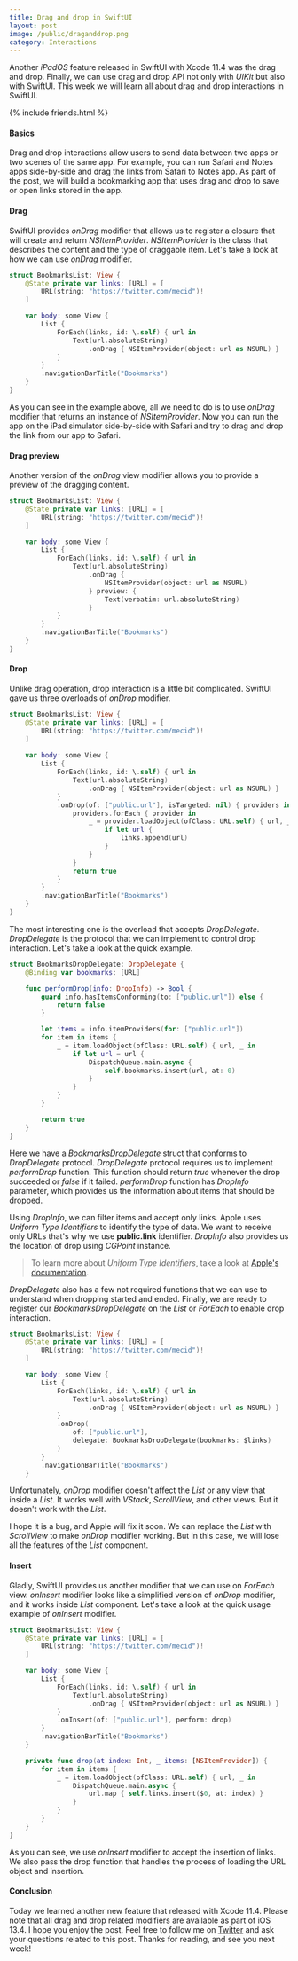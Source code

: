 ```yaml
---
title: Drag and drop in SwiftUI
layout: post
image: /public/draganddrop.png
category: Interactions
---
```


Another *iPadOS* feature released in SwiftUI with Xcode 11.4 was the drag and drop. Finally, we can use drag and drop API not only with *UIKit* but also with SwiftUI. This week we will learn all about drag and drop interactions in SwiftUI. 

{% include friends.html %}

#### Basics
Drag and drop interactions allow users to send data between two apps or two scenes of the same app. For example, you can run Safari and Notes apps side-by-side and drag the links from Safari to Notes app. As part of the post, we will build a bookmarking app that uses drag and drop to save or open links stored in the app.

#### Drag
SwiftUI provides *onDrag* modifier that allows us to register a closure that will create and return *NSItemProvider*. *NSItemProvider* is the class that describes the content and the type of draggable item. Let's take a look at how we can use *onDrag* modifier.

```swift
struct BookmarksList: View {
    @State private var links: [URL] = [
        URL(string: "https://twitter.com/mecid")!
    ]

    var body: some View {
        List {
            ForEach(links, id: \.self) { url in
                Text(url.absoluteString)
                    .onDrag { NSItemProvider(object: url as NSURL) }
            }
        }
        .navigationBarTitle("Bookmarks")
    }
}
```

As you can see in the example above, all we need to do is to use *onDrag* modifier that returns an instance of *NSItemProvider*. Now you can run the app on the iPad simulator side-by-side with Safari and try to drag and drop the link from our app to Safari.

#### Drag preview
Another version of the *onDrag* view modifier allows you to provide a preview of the dragging content.

```swift
struct BookmarksList: View {
    @State private var links: [URL] = [
        URL(string: "https://twitter.com/mecid")!
    ]

    var body: some View {
        List {
            ForEach(links, id: \.self) { url in
                Text(url.absoluteString)
                    .onDrag {
                        NSItemProvider(object: url as NSURL)
                    } preview: {
                        Text(verbatim: url.absoluteString)
                    }
            }
        }
        .navigationBarTitle("Bookmarks")
    }
}
```

#### Drop
Unlike drag operation, drop interaction is a little bit complicated. SwiftUI gave us three overloads of *onDrop* modifier.

```swift
struct BookmarksList: View {
    @State private var links: [URL] = [
        URL(string: "https://twitter.com/mecid")!
    ]
    
    var body: some View {
        List {
            ForEach(links, id: \.self) { url in
                Text(url.absoluteString)
                    .onDrag { NSItemProvider(object: url as NSURL) }
            }
            .onDrop(of: ["public.url"], isTargeted: nil) { providers in
                providers.forEach { provider in
                    _ = provider.loadObject(ofClass: URL.self) { url, _ in
                        if let url {
                            links.append(url)
                        }
                    }
                }
                return true
            }
        }
        .navigationBarTitle("Bookmarks")
    }
}
```
 
The most interesting one is the overload that accepts *DropDelegate*. *DropDelegate* is the protocol that we can implement to control drop interaction. Let's take a look at the quick example.

```swift
struct BookmarksDropDelegate: DropDelegate {
    @Binding var bookmarks: [URL]

    func performDrop(info: DropInfo) -> Bool {
        guard info.hasItemsConforming(to: ["public.url"]) else {
            return false
        }

        let items = info.itemProviders(for: ["public.url"])
        for item in items {
            _ = item.loadObject(ofClass: URL.self) { url, _ in
                if let url = url {
                    DispatchQueue.main.async {
                        self.bookmarks.insert(url, at: 0)
                    }
                }
            }
        }

        return true
    }
}
```

Here we have a *BookmarksDropDelegate* struct that conforms to *DropDelegate* protocol. *DropDelegate* protocol requires us to implement *performDrop* function. This function should return *true* whenever the drop succeeded or *false* if it failed. *performDrop* function has *DropInfo* parameter, which provides us the information about items that should be dropped.

Using *DropInfo*, we can filter items and accept only links. Apple uses *Uniform Type Identifiers* to identify the type of data. We want to receive only URLs that's why we use **public.link** identifier. *DropInfo* also provides us the location of drop using *CGPoint* instance.

> To learn more about *Uniform Type Identifiers*, take a look at [Apple's documentation](https://developer.apple.com/library/archive/documentation/FileManagement/Conceptual/understanding_utis/understand_utis_intro/understand_utis_intro.html).

*DropDelegate* also has a few not required functions that we can use to understand when dropping started and ended.
Finally, we are ready to register our *BookmarksDropDelegate* on the *List* or *ForEach* to enable drop interaction.

```swift
struct BookmarksList: View {
    @State private var links: [URL] = [
        URL(string: "https://twitter.com/mecid")!
    ]

    var body: some View {
        List {
            ForEach(links, id: \.self) { url in
                Text(url.absoluteString)
                    .onDrag { NSItemProvider(object: url as NSURL) }
            }
            .onDrop(
                of: ["public.url"],
                delegate: BookmarksDropDelegate(bookmarks: $links)
            )
        }
        .navigationBarTitle("Bookmarks")
    }
```

Unfortunately, *onDrop* modifier doesn't affect the *List* or any view that inside a *List*. It works well with *VStack*, *ScrollView*, and other views. But it doesn't work with the *List*.

I hope it is a bug, and Apple will fix it soon. We can replace the *List* with *ScrollView* to make *onDrop* modifier working. But in this case, we will lose all the features of the *List* component.

#### Insert
Gladly, SwiftUI provides us another modifier that we can use on *ForEach* view. *onInsert* modifier looks like a simplified version of *onDrop* modifier, and it works inside *List* component. Let's take a look at the quick usage example of *onInsert* modifier.

```swift
struct BookmarksList: View {
    @State private var links: [URL] = [
        URL(string: "https://twitter.com/mecid")!
    ]

    var body: some View {
        List {
            ForEach(links, id: \.self) { url in
                Text(url.absoluteString)
                    .onDrag { NSItemProvider(object: url as NSURL) }
            }
            .onInsert(of: ["public.url"], perform: drop)
        }
        .navigationBarTitle("Bookmarks")
    }

    private func drop(at index: Int, _ items: [NSItemProvider]) {
        for item in items {
            _ = item.loadObject(ofClass: URL.self) { url, _ in
                DispatchQueue.main.async {
                    url.map { self.links.insert($0, at: index) }
                }
            }
        }
    }
}
```

As you can see, we use *onInsert* modifier to accept the insertion of links. We also pass the drop function that handles the process of loading the URL object and insertion.

#### Conclusion
Today we learned another new feature that released with Xcode 11.4. Please note that all drag and drop related modifiers are available as part of iOS 13.4. I hope you enjoy the post. Feel free to follow me on [Twitter](https://twitter.com/mecid) and ask your questions related to this post. Thanks for reading, and see you next week!
